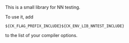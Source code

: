 
This is a small library for NN testing.

To use it, add 
    
    ${CK_FLAG_PREFIX_INCLUDE}${CK_ENV_LIB_NNTEST_INCLUDE}

to the list of your compiler options. 

